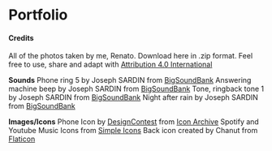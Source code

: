 # Portfolio

#### Credits

All of the photos taken by me, Renato.
Download here in .zip format. Feel free to use, share and adapt with [Attribution 4.0 International](https://creativecommons.org/licenses/by/4.0/)

**Sounds**
Phone ring 5 by Joseph SARDIN from [BigSoundBank](https://bigsoundbank.com/detail-0375-phone-ring-5.html)
Answering machine beep by Joseph SARDIN from [BigSoundBank](https://bigsoundbank.com/detail-1616-answering-machine-beep.html)
Tone, ringback tone 1 by Joseph SARDIN from [BigSoundBank](https://bigsoundbank.com/detail-1614-tone-ringback-tone-1.html)
Night after rain by Joseph SARDIN from [BigSoundBank](https://bigsoundbank.com/detail-0621-Night-after-rain.html)

**Images/Icons**
Phone Icon by [DesignContest](https://www.designcontest.com/) from [Icon Archive](https://iconarchive.com/show/ecommerce-business-icons-by-designcontest/phone-icon.html)
Spotify and Youtube Music Icons from [Simple Icons](https://simpleicons.org/)
Back icon created by Chanut from [Flaticon](https://www.flaticon.com/free-icons/back)
